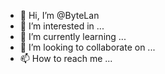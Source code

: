- 👋 Hi, I’m @ByteLan
- 👀 I’m interested in ...
- 🌱 I’m currently learning ...
- 💞️ I’m looking to collaborate on ...
- 📫 How to reach me ...

<!---
ByteLan/ByteLan is a ✨ special ✨ repository because its `README.md` (this file) appears on your GitHub profile.
You can click the Preview link to take a look at your changes.
--->
